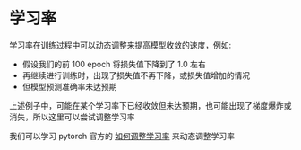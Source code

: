 # 学习率

学习率在训练过程中可以动态调整来提高模型收敛的速度，例如:

- 假设我们的前 100 epoch 将损失值下降到了 1.0 左右
- 再继续进行训练时，出现了损失值不再下降，或损失值增加的情况
- 但模型预测准确率未达预期

上述例子中，可能在某个学习率下已经收敛但未达预期，也可能出现了梯度爆炸或消失，所以这里可以尝试调整学习率

我们可以学习 pytorch 官方的 [如何调整学习率](https://pytorch.org/docs/stable/optim.html#how-to-adjust-learning-rate) 来动态调整学习率
